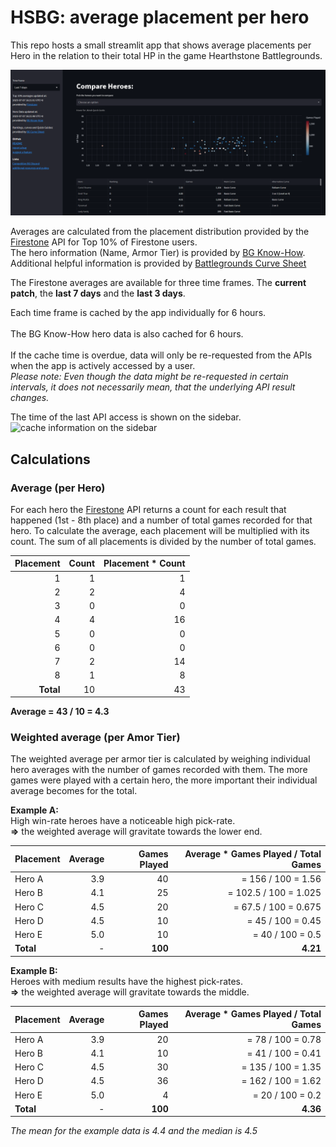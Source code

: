 # HSBG: average placement per hero
This repo hosts a small streamlit app that shows average placements per Hero in the relation to their total HP in the game 
Hearthstone Battlegrounds.

<!-- The app is published on ... -->

![image of the app layout](img/app.png)

Averages are calculated from the placement distribution provided by the [Firestone](https://www.firestoneapp.com/) API 
for Top 10% of Firestone users.<br>
The hero information (Name, Armor Tier) is provided by [BG Know-How](https://bgknowhow.com).
Additional helpful information is provided by [Battlegrounds Curve Sheet](https://www.bgcurvesheet.com)

The Firestone averages are available for three time frames. The **current patch**, the **last 7 days** and 
the **last 3 days**.<br>

Each time frame is cached by the app individually for 6 hours.<br></br>
The BG Know-How hero data is also cached for 6 hours.<br></br>
If the cache time is overdue, data will only be re-requested from the APIs when the app is actively accessed by a user.<br>
*Please note: Even though the data might be re-requested in certain intervals, it does not necessarily mean, that the 
underlying API result changes.*

The time of the last API access is shown on the sidebar.<br>
![cache information on the sidebar](img/sidebar_cache.png)

## Calculations
### Average (per Hero)
For each hero the [Firestone](https://www.firestoneapp.com/) API returns a count for each result that happened 
(1st - 8th place) and a number of total games recorded for that hero. To calculate the average,
each placement will be multiplied with its count. The sum of all placements is divided by the number of total games.

| Placement | Count | Placement * Count |
|----------:|------:|------------------:|
|         1 |     1 |                 1 | 
|         2 |     2 |                 4 |
|         3 |     0 |                 0 |
|         4 |     4 |                16 |
|         5 |     0 |                 0 |
|         6 |     0 |                 0 |
|         7 |     2 |                14 |
|         8 |     1 |                 8 |
| **Total** |    10 |                43 |

**Average = 43 / 10 = 4.3**

### Weighted average (per Amor Tier)
The weighted average per armor tier is calculated by weighing individual hero averages with the number of games 
recorded with them. The more games were played with a certain hero, 
the more important their individual average becomes for the total.

**Example A:**<br>
High win-rate heroes have a noticeable high pick-rate.<br>
**=>** the weighted average will gravitate towards the lower end.

| Placement | Average | Games Played | Average * Games Played / Total Games |
|-----------|--------:|-------------:|-------------------------------------:|
| Hero A    |     3.9 |           40 |                   = 156 / 100 = 1.56 |
| Hero B    |     4.1 |           25 |                = 102.5 / 100 = 1.025 |
| Hero C    |     4.5 |           20 |                 = 67.5 / 100 = 0.675 |
| Hero D    |     4.5 |           10 |                    = 45 / 100 = 0.45 |
| Hero E    |     5.0 |           10 |                     = 40 / 100 = 0.5 |
| **Total** |       - |      **100** |                             **4.21** |

**Example B:**<br>
Heroes with medium results have the highest pick-rates.<br>
**=>** the weighted average will gravitate towards the middle.

| Placement | Average | Games Played | Average * Games Played / Total Games |
|-----------|--------:|-------------:|-------------------------------------:|
| Hero A    |     3.9 |           20 |                    = 78 / 100 = 0.78 |
| Hero B    |     4.1 |           10 |                    = 41 / 100 = 0.41 |
| Hero C    |     4.5 |           30 |                   = 135 / 100 = 1.35 |
| Hero D    |     4.5 |           36 |                   = 162 / 100 = 1.62 |
| Hero E    |     5.0 |            4 |                     = 20 / 100 = 0.2 |
| **Total** |       - |      **100** |                             **4.36** |

*The mean for the example data is 4.4 and the median is 4.5*
